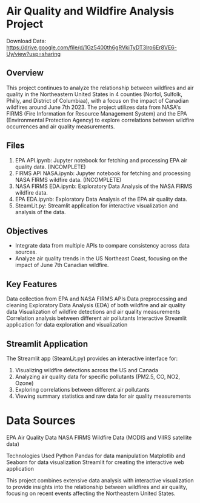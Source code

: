 # Air Quality and Wildfire Analysis Project

Download Data: https://drive.google.com/file/d/1Gz5400th6gRVkiTyDT3lro6Er8VE6-Uy/view?usp=sharing

## Overview
This project continues to analyze the relationship between wildfires and air quality in the Northeastern United States in 4 counties (Norfol, Sulfolk, Philly, and District of Columbiaa), with a focus on the impact of Canadian wildfires around June 7th 2023. The project utilizes data from NASA's FIRMS (Fire Information for Resource Management System) and the EPA (Environmental Protection Agency) to explore correlations between wildfire occurrences and air quality measurements.

## Files
1. EPA API.ipynb: Jupyter notebook for fetching and processing EPA air quality data. (INCOMPLETE)
2. FIRMS API NASA.ipynb: Jupyter notebook for fetching and processing NASA FIRMS wildfire data. (INCOMPLETE)
3. NASA FIRMS EDA.ipynb: Exploratory Data Analysis of the NASA FIRMS wildfire data.
4. EPA EDA.ipynb: Exploratory Data Analysis of the EPA air quality data.
5. SteamLit.py: Streamlit application for interactive visualization and analysis of the data.

## Objectives
- Integrate data from multiple APIs to compare consistency across data sources.
- Analyze air quality trends in the US Northeast Coast, focusing on the impact of June 7th Canadian wildfire.

## Key Features
Data collection from EPA and NASA FIRMS APIs
Data preprocessing and cleaning
Exploratory Data Analysis (EDA) of both wildfire and air quality data
Visualization of wildfire detections and air quality measurements
Correlation analysis between different air pollutants
Interactive Streamlit application for data exploration and visualization

## Streamlit Application
The Streamlit app (SteamLit.py) provides an interactive interface for:
1. Visualizing wildfire detections across the US and Canada
2. Analyzing air quality data for specific pollutants (PM2.5, CO, NO2, Ozone)
3. Exploring correlations between different air pollutants
4. Viewing summary statistics and raw data for air quality measurements

# Data Sources
EPA Air Quality Data
NASA FIRMS Wildfire Data (MODIS and VIIRS satellite data)

Technologies Used
Python
Pandas for data manipulation
Matplotlib and Seaborn for data visualization
Streamlit for creating the interactive web application

This project combines extensive data analysis with interactive visualization to provide insights into the relationship between wildfires and air quality, focusing on recent events affecting the Northeastern United States.
